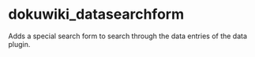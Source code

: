 dokuwiki_datasearchform
=======================

Adds a special search form to search through the data entries of the data plugin.

